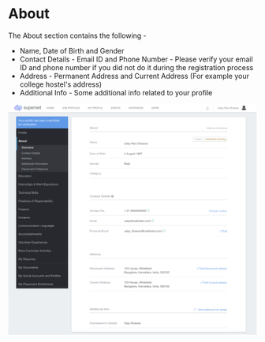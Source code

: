 # About

The About section contains the following - 

* Name, Date of Birth and Gender
* Contact Details - Email ID and Phone Number - Please verify your email ID and phone number if you did not do it during the registration process
* Address - Permanent Address and Current Address \(For example your college hostel's address\)
* Additional Info - Some additional info related to your profile

![](../../.gitbook/assets/image%20%28163%29.png)



 





